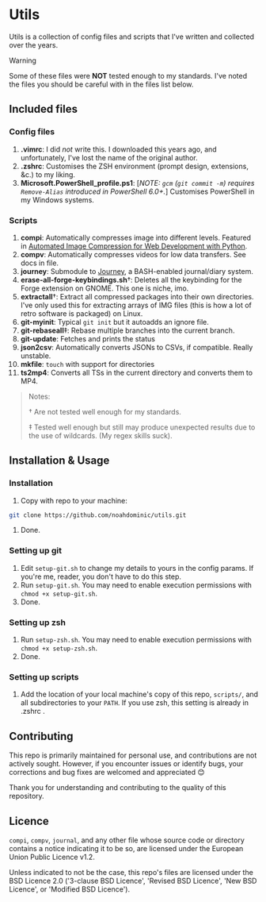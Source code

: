 # Utils

Utils is a collection of config files and scripts that I've written
and collected over the years.

> [!WARNING]
> Some of these files were **NOT** tested enough to my standards. I've noted the files you should be careful with in the files list below.

## Included files

### Config files

1. **.vimrc**: I did _not_ write this. I downloaded this years ago, and unfortunately, I've lost the name of the original author.
1. **.zshrc**: Customises the ZSH environment (prompt design, extensions, &c.) to my liking.
2. **Microsoft.PowerShell_profile.ps1**: [_NOTE: `gcm` (`git commit -m`) requires `Remove-Alias` introduced in PowerShell 6.0+._] Customises PowerShell in my Windows systems.

### Scripts

1. **compi**: Automatically compresses image into different levels. Featured in [Automated Image Compression for Web Development with Python](https://gist.github.com/noahdominic/3c4853bc5b41ff3389b12717caed7f0e).
1. **compv**: Automatically compresses videos for low data transfers. See docs in file.
1. **journey**: Submodule to [Journey](https://github.com/noahdominic/journey), a BASH-enabled journal/diary system.
1. **erase-all-forge-keybindings.sh**†: Deletes all the keybinding for the Forge extension on GNOME. This one is niche, imo.
1. **extractall**†: Extract all compressed packages into their own directories. I've only used this for extracting arrays of IMG files (this is how a lot of retro software is packaged) on Linux.
1. **git-myinit**: Typical `git init` but it autoadds an ignore file.
1. **git-rebaseall**‡: Rebase multiple branches into the current branch.
1. **git-update**: Fetches and prints the status
1. **json2csv**: Automatically converts JSONs to CSVs, if compatible. Really unstable.
1. **mkfile**: `touch` with support for directories
1. **ts2mp4**: Converts all TSs in the current directory and converts them to MP4.

> Notes:
>
> † Are not tested well enough for my standards.
>
> ‡ Tested well enough but still may produce unexpected results due to the use of wildcards. (My regex skills suck).

## Installation & Usage

### Installation

1. Copy with repo to your machine:

```bash
git clone https://github.com/noahdominic/utils.git
```

1. Done.

### Setting up git

1. Edit `setup-git.sh` to change my details to yours in the config params. If you're me, reader, you don't have to do this step.
1. Run `setup-git.sh`. You may need to enable execution permissions with `chmod +x setup-git.sh`.
1. Done.

### Setting up zsh

1. Run `setup-zsh.sh`. You may need to enable execution permissions with `chmod +x setup-zsh.sh`.
1. Done.

### Setting up scripts

1. Add the location of your local machine's copy of this repo, `scripts/`, and all subdirectories to your `PATH`. If you use zsh, this setting is already in .zshrc .

## Contributing

This repo is primarily maintained for personal use, and contributions are not actively sought. However, if you encounter issues or identify bugs, your corrections and bug fixes are welcomed and appreciated 😊

Thank you for understanding and contributing to the quality of this repository.

## Licence

`compi`, `compv`, `journal`, and any other file whose source code or directory contains a notice indicating it to be so, are licensed under the European Union Public Licence v1.2.

Unless indicated to not be the case, this repo's files are licensed under the BSD Licence 2.0 ('3-clause BSD Licence', 'Revised BSD Licence', 'New BSD Licence', or 'Modified BSD Licence').
